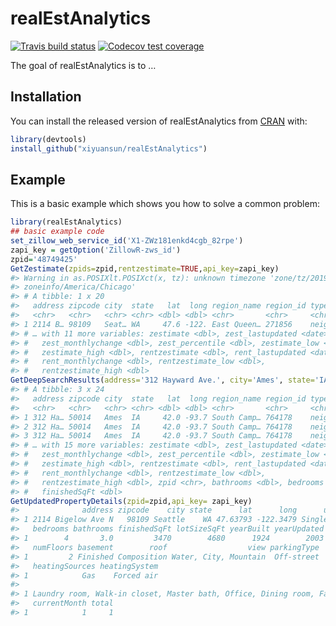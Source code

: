 
<!-- README.md is generated from README.Rmd. Please edit that file -->

# realEstAnalytics

<!-- badges: start -->

[![Travis build
status](https://travis-ci.org/xiyuansun/realEstAnalytics.svg?branch=master)](https://travis-ci.org/xiyuansun/realEstAnalytics)
[![Codecov test
coverage](https://codecov.io/gh/xiyuansun/realEstAnalytics/branch/master/graph/badge.svg)](https://codecov.io/gh/xiyuansun/realEstAnalytics?branch=master)
<!-- badges: end -->

The goal of realEstAnalytics is to …

## Installation

You can install the released version of realEstAnalytics from
[CRAN](https://CRAN.R-project.org) with:

``` r
library(devtools)
install_github("xiyuansun/realEstAnalytics")
```

## Example

This is a basic example which shows you how to solve a common problem:

``` r
library(realEstAnalytics)
## basic example code
set_zillow_web_service_id('X1-ZWz181enkd4cgb_82rpe')
zapi_key = getOption('ZillowR-zws_id')
zpid='48749425'
GetZestimate(zpids=zpid,rentzestimate=TRUE,api_key=zapi_key)
#> Warning in as.POSIXlt.POSIXct(x, tz): unknown timezone 'zone/tz/2019a.1.0/
#> zoneinfo/America/Chicago'
#> # A tibble: 1 x 20
#>   address zipcode city  state   lat  long region_name region_id type 
#>   <chr>   <chr>   <chr> <chr> <dbl> <dbl> <chr>       <chr>     <chr>
#> 1 2114 B… 98109   Seat… WA     47.6 -122. East Queen… 271856    neig…
#> # … with 11 more variables: zestimate <dbl>, zest_lastupdated <date>,
#> #   zest_monthlychange <dbl>, zest_percentile <dbl>, zestimate_low <dbl>,
#> #   zestimate_high <dbl>, rentzestimate <dbl>, rent_lastupdated <date>,
#> #   rent_monthlychange <dbl>, rentzestimate_low <dbl>,
#> #   rentzestimate_high <dbl>
GetDeepSearchResults(address='312 Hayward Ave.', city='Ames', state='IA', rentzestimate=TRUE, zipcode='50014', api_key=zapi_key)
#> # A tibble: 3 x 24
#>   address zipcode city  state   lat  long region_name region_id type 
#>   <chr>   <chr>   <chr> <chr> <dbl> <dbl> <chr>       <chr>     <chr>
#> 1 312 Ha… 50014   Ames  IA     42.0 -93.7 South Camp… 764178    neig…
#> 2 312 Ha… 50014   Ames  IA     42.0 -93.7 South Camp… 764178    neig…
#> 3 312 Ha… 50014   Ames  IA     42.0 -93.7 South Camp… 764178    neig…
#> # … with 15 more variables: zestimate <dbl>, zest_lastupdated <date>,
#> #   zest_monthlychange <dbl>, zest_percentile <dbl>, zestimate_low <dbl>,
#> #   zestimate_high <dbl>, rentzestimate <dbl>, rent_lastupdated <date>,
#> #   rent_monthlychange <dbl>, rentzestimate_low <dbl>,
#> #   rentzestimate_high <dbl>, zpid <chr>, bathrooms <dbl>, bedrooms <dbl>,
#> #   finishedSqFt <dbl>
GetUpdatedPropertyDetails(zpid=zpid,api_key= zapi_key)
#>              address zipcode    city state      lat      long      useCode
#> 1 2114 Bigelow Ave N   98109 Seattle    WA 47.63793 -122.3479 SingleFamily
#>   bedrooms bathrooms finishedSqFt lotSizeSqFt yearBuilt yearUpdated
#> 1        4       3.0         3470        4680      1924        2003
#>   numFloors basement        roof                  view parkingType
#> 1         2 Finished Composition Water, City, Mountain  Off-street
#>   heatingSources heatingSystem
#> 1            Gas    Forced air
#>                                                                                         rooms
#> 1 Laundry room, Walk-in closet, Master bath, Office, Dining room, Family room, Breakfast nook
#>   currentMonth total
#> 1            1     1
```
